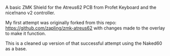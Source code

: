 A basic ZMK Shield for the Atreus62 PCB from Profet Keyboard and the nice!nano v2 controller.

My first attempt was originally forked from this repo: https://github.com/zapling/zmk-atreus62 with changes made to the overlay to make it function.

This is a cleaned up version of that successful attempt using the Naked60 as a base.

